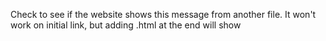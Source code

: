 Check to see if the website shows this message from another file. 
It won't work on initial link, but adding <file name>.html at the end will show
